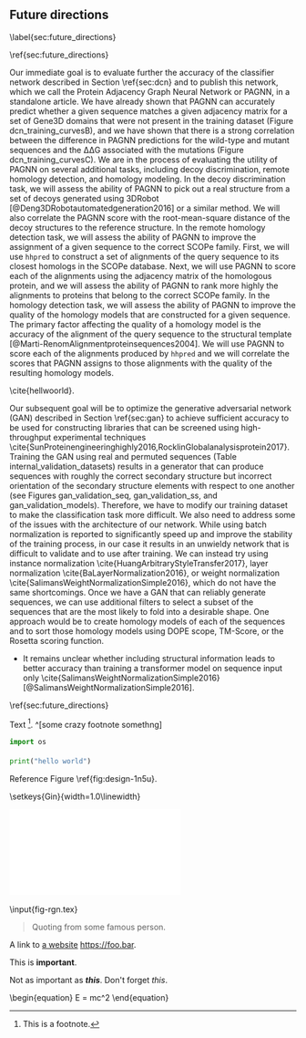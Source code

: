 
## Future directions

\label{sec:future_directions}

\ref{sec:future_directions}

Our immediate goal is to evaluate further the accuracy of the classifier network described in Section \ref{sec:dcn} and to publish this network, which we call the Protein Adjacency Graph Neural Network or PAGNN, in a standalone article. We have already shown that PAGNN can accurately predict whether a given sequence matches a given adjacency matrix for a set of Gene3D domains that were not present in the training dataset (Figure dcn_training_curvesB), and we have shown that there is a strong correlation between the difference in PAGNN predictions for the wild-type and mutant sequences and the ΔΔG associated with the mutations (Figure dcn_training_curvesC). We are in the process of evaluating the utility of PAGNN on several additional tasks, including decoy discrimination, remote homology detection, and homology modeling. In the decoy discrimination task, we will assess the ability of PAGNN to pick out a real structure from a set of decoys generated using 3DRobot [@Deng3DRobotautomatedgeneration2016] or a similar method. We will also correlate the PAGNN score with the root-mean-square distance of the decoy structures to the reference structure. In the remote homology detection task, we will assess the ability of PAGNN to improve the assignment of a given sequence to the correct SCOPe family. First, we will use `hhpred` to construct a set of alignments of the query sequence to its closest homologs in the SCOPe database. Next, we will use PAGNN to score each of the alignments using the adjacency matrix of the homologous protein, and we will assess the ability of PAGNN to rank more highly the alignments to proteins that belong to the correct SCOPe family. In the homology detection task, we will assess the ability of PAGNN to improve the quality of the homology models that are constructed for a given sequence. The primary factor affecting the quality of a homology model is the accuracy of the alignment of the query sequence to the structural template [@Marti-RenomAlignmentproteinsequences2004]. We will use PAGNN to score each of the alignments produced by `hhpred` and we will correlate the scores that PAGNN assigns to those alignments with the quality of the resulting homology models.

\cite{hellwoorld}. 

Our subsequent goal will be to optimize the generative adversarial network (GAN) described in Section \ref{sec:gan} to achieve sufficient accuracy to be used for constructing libraries that can be screened using high-throughput experimental techniques \cite{SunProteinengineeringhighly2016,RocklinGlobalanalysisprotein2017}. Training the GAN using real and permuted sequences (Table internal_validation_datasets) results in a generator that can produce sequences with roughly the correct secondary structure but incorrect orientation of the secondary structure elements with respect to one another (see Figures gan_validation_seq, gan_validation_ss, and gan_validation_models). Therefore, we have to modify our training dataset to make the classification task more difficult. We also need to address some of the issues with the architecture of our network. While using batch normalization is reported to significantly speed up and improve the stability of the training process, in our case it results in an unwieldy network that is difficult to validate and to use after training. We can instead try using instance normalization \cite{HuangArbitraryStyleTransfer2017}, layer normalization \cite{BaLayerNormalization2016}, or weight normalization \cite{SalimansWeightNormalizationSimple2016}, which do not have the same shortcomings. Once we have a GAN that can reliably generate sequences, we can use additional filters to select a subset of the sequences that are the most likely to fold into a desirable shape. One approach would be to create homology models of each of the sequences and to sort those homology models using DOPE scope, TM-Score, or the Rosetta scoring function.
- It remains unclear whether including structural information leads to better accuracy than training a transformer model on sequence input only \cite{SalimansWeightNormalizationSimple2016} [@SalimansWeightNormalizationSimple2016].

\ref{sec:future_directions}

Text [^1]. ^[some crazy footnote somethng]

```python
import os

print("hello world")
```

Reference Figure \ref{fig:design-1n5u}.

\setkeys{Gin}{width=1.0\linewidth}

![design-1n5u](figures/generated/design-1n5u.pdf "An exemplary image crazy crazy text. Hello world")

\input{fig-rgn.tex}

> Quoting from some famous person.

A link to [a website](https://foo.bar) <https://foo.bar>.

This is **important**.

Not as important as **_this_**. Don't forget _this_.

\begin{equation}
E = mc^2
\end{equation}

[^1]: This is a footnote.
